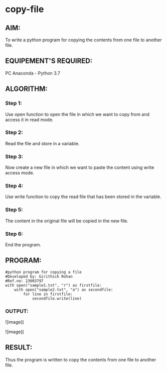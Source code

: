 # copy-file
## AIM:
To write a python program for copying the contents from one file to another file.
## EQUIPEMENT'S REQUIRED: 
PC
Anaconda - Python 3.7
## ALGORITHM: 
### Step 1:

Use open function to open the file in which we want to copy from and access it in read mode.

### Step 2: 

 Read the file and store in a variable.
 
### Step 3: 

Now create a new file in which we want to paste the content using write access mode.

### Step 4:  

Use write function to copy the read file that has been stored in the variable.

### Step 5: 

The content in the original file will be copied in the new file.

### Step 6: 

End the program.

## PROGRAM:
```
#python program for copying a file
#Developed by: Girithick Rohan
#Ref.no: 23003797
with open("sample1.txt", "r") as firstfile:
    with open("sample2.txt", "a") as secondfile:
        for line in firstfile:
            secondfile.write(line)  
```
### OUTPUT:
![image](

![image](

## RESULT:
Thus the program is written to copy the contents from one file to another file.

